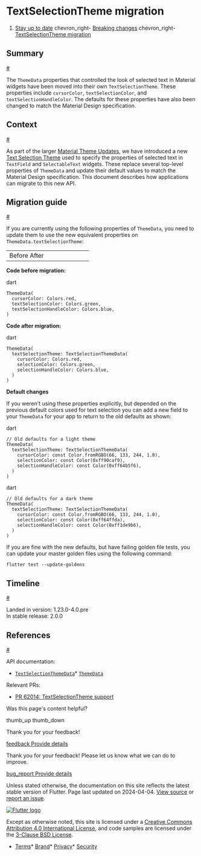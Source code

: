 TextSelectionTheme migration
============================

1. [Stay up to date](/release) chevron\_right- [Breaking changes](/release/breaking-changes) chevron\_right- [TextSelectionTheme migration](/release/breaking-changes/text-selection-theme)

Summary
-------

[#](#summary)

The `ThemeData` properties that controlled the look of selected text in Material widgets have been moved into their own `TextSelectionTheme`. These properties include `cursorColor`, `textSelectionColor`, and `textSelectionHandleColor`. The defaults for these properties have also been changed to match the Material Design specification.

Context
-------

[#](#context)

As part of the larger [Material Theme Updates](/go/material-theme-system-updates), we have introduced a new [Text Selection Theme](/go/text-selection-theme) used to specify the properties of selected text in `TextField` and `SelectableText` widgets. These replace several top-level properties of `ThemeData` and update their default values to match the Material Design specification. This document describes how applications can migrate to this new API.

Migration guide
---------------

[#](#migration-guide)

If you are currently using the following properties of `ThemeData`, you need to update them to use the new equivalent properties on `ThemeData.textSelectionTheme`:

|  |  |  |  |  |  |  |  |
| --- | --- | --- | --- | --- | --- | --- | --- |
| Before After|  |  |  |  |  |  | | --- | --- | --- | --- | --- | --- | | `ThemeData.cursorColor` `TextSelectionThemeData.cursorColor`| `ThemeData.textSelectionColor` `TextSelectionThemeData.selectionColor`| `ThemeData.textSelectionHandleColor` `TextSelectionThemeData.selectionHandleColor` | | | | | | | |

  

**Code before migration:**

dart

```
ThemeData(
  cursorColor: Colors.red,
  textSelectionColor: Colors.green,
  textSelectionHandleColor: Colors.blue,
)
```

**Code after migration:**

dart

```
ThemeData(
  textSelectionTheme: TextSelectionThemeData(
    cursorColor: Colors.red,
    selectionColor: Colors.green,
    selectionHandleColor: Colors.blue,
  )
)
```

**Default changes**

If you weren't using these properties explicitly, but depended on the previous default colors used for text selection you can add a new field to your `ThemeData` for your app to return to the old defaults as shown:

dart

```
// Old defaults for a light theme
ThemeData(
  textSelectionTheme: TextSelectionThemeData(
    cursorColor: const Color.fromRGBO(66, 133, 244, 1.0),
    selectionColor: const Color(0xff90caf9),
    selectionHandleColor: const Color(0xff64b5f6),
  )
)
```

dart

```
// Old defaults for a dark theme
ThemeData(
  textSelectionTheme: TextSelectionThemeData(
    cursorColor: const Color.fromRGBO(66, 133, 244, 1.0),
    selectionColor: const Color(0xff64ffda),
    selectionHandleColor: const Color(0xff1de9b6),
  )
)
```

If you are fine with the new defaults, but have failing golden file tests, you can update your master golden files using the following command:

```
flutter test --update-goldens
```

Timeline
--------

[#](#timeline)

Landed in version: 1.23.0-4.0.pre  
 In stable release: 2.0.0

References
----------

[#](#references)

API documentation:

* [`TextSelectionThemeData`](https://api.flutter.dev/flutter/material/TextSelectionThemeData-class.html)* [`ThemeData`](https://api.flutter.dev/flutter/material/ThemeData-class.html)

Relevant PRs:

* [PR 62014: TextSelectionTheme support](https://github.com/flutter/flutter/pull/62014)

Was this page's content helpful?

thumb\_up thumb\_down

Thank you for your feedback!

 [feedback Provide details](https://github.com/flutter/website/issues/new?template=1_page_issue.yml&&page-url=https://docs.flutter.dev/release/breaking-changes/text-selection-theme/&page-source=https://github.com/flutter/website/tree/main/src/content/release/breaking-changes/text-selection-theme.md)

Thank you for your feedback! Please let us know what we can do to improve.

 [bug\_report Provide details](https://github.com/flutter/website/issues/new?template=1_page_issue.yml&&page-url=https://docs.flutter.dev/release/breaking-changes/text-selection-theme/&page-source=https://github.com/flutter/website/tree/main/src/content/release/breaking-changes/text-selection-theme.md)

Unless stated otherwise, the documentation on this site reflects the latest stable version of Flutter. Page last updated on 2024-04-04. [View source](https://github.com/flutter/website/tree/main/src/content/release/breaking-changes/text-selection-theme.md) or [report an issue](https://github.com/flutter/website/issues/new?template=1_page_issue.yml&&page-url=https://docs.flutter.dev/release/breaking-changes/text-selection-theme/&page-source=https://github.com/flutter/website/tree/main/src/content/release/breaking-changes/text-selection-theme.md "Report an issue with this page").

[![Flutter logo](/assets/images/branding/flutter/logo+text/horizontal/white.svg)](https://flutter.dev)

Except as otherwise noted, this site is licensed under a [Creative Commons Attribution 4.0 International License](https://creativecommons.org/licenses/by/4.0/), and code samples are licensed under the [3-Clause BSD License](https://opensource.org/licenses/BSD-3-Clause).

* [Terms](/tos "Terms of use")* [Brand](/brand "Brand usage guidelines")* [Privacy](https://policies.google.com/privacy "Privacy policy")* [Security](/security "Security philosophy and practices")

   